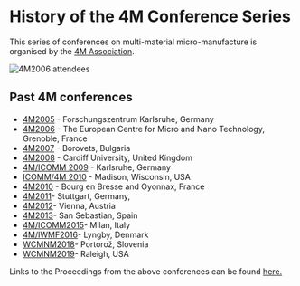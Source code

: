 # History of the 4M Conference Series 

This series of conferences on multi-material micro-manufacture is organised by the [4M Association](/4m-association/node/1). 

![4M2006 attendees](/4m-association/assets/images/060920_092cropped_edit.jpg)

## Past 4M conferences

 * [4M2005](http://www.4m-net.org/4M_Conference "4M2005 Conference") - Forschungszentrum Karlsruhe, Germany  
 * [4M2006](http://www.4m-net.org/Conference/4M2006 "4M2006 Conference") - The European Centre for Micro and Nano Technology, Grenoble, France  
 * [4M2007](http://www.4m-net.org/Conference/4M2007 "4M2007 Conference") - Borovets, Bulgaria  
 * [4M2008](http://www.4m-net.org/Conference/4M2008 "4M2008 Conference") - Cardiff University, United Kingdom
 * [4M/ICOMM 2009](/4m-association/conference/2009/index.html) - Karlsruhe, Germany
 * [ICOMM/4M 2010](http://www.conferencing.uwex.edu/conferences/ICOMM10) - Madison, Wisconsin, USA  
 * [4M2010](/4m-association/conference/2010.html) - Bourg en Bresse and Oyonnax, France   
 * [4M2011](/4m-association/conference/2011/index.html)- Stuttgart, Germany,  
 * [4M2012](/4m-association/conference/2012/index.html)- Vienna, Austria  
 * [4M2013](/4m-association/conference/2013.html)- San Sebastian, Spain
 * [4M/ICOMM2015](/4m-association/conference/2015.html)- Milan, Italy 
 * [4M/IWMF2016](/4m-association/conference/2016.html)- Lyngby, Denmark
 * [WCMNM2018](/4m-association/conference/2018.html)- Portorož, Slovenia
 * [WCMNM2019](/4m-association/content/WCMNM-2019.html)- Raleigh, USA


Links to the Proceedings from the above conferences can be found [here.](/4m-association/content/4M-conference-series.html)